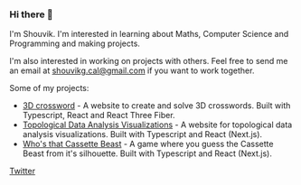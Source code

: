 

### Hi there 👋
I'm Shouvik. I'm interested in learning about Maths, Computer Science and Programming and making projects.

I'm also interested in working on projects with others. Feel free to send me an email at shouvikg.cal@gmail.com if you want to work together.

Some of my projects:
- [3D crossword](https://github.com/ShouvikGhosh2048/3d-crossword) - A website to create and solve 3D crosswords. Built with Typescript, React and React Three Fiber.
- [Topological Data Analysis Visualizations](https://github.com/ShouvikGhosh2048/topological-data-analysis-visualizations) - A website for topological data analysis visualizations. Built with Typescript and React (Next.js).
- [Who's that Cassette Beast](https://github.com/ShouvikGhosh2048/whos-that-cassette-beast) - A game where you guess the Cassette Beast from it's silhouette. Built with Typescript and React (Next.js).

[Twitter](https://twitter.com/sghosh2048)
